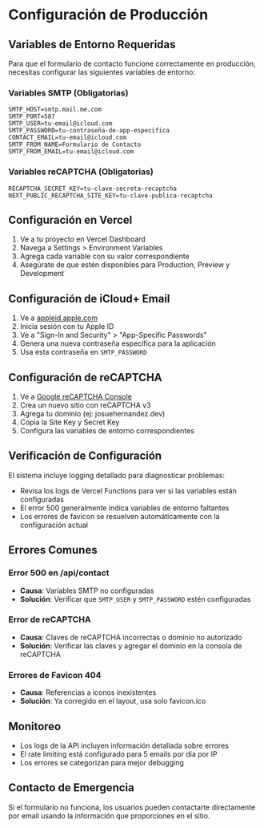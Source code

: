 # Configuración de Producción

## Variables de Entorno Requeridas

Para que el formulario de contacto funcione correctamente en producción, necesitas configurar las siguientes variables de entorno:

### Variables SMTP (Obligatorias)
```env
SMTP_HOST=smtp.mail.me.com
SMTP_PORT=587
SMTP_USER=tu-email@icloud.com
SMTP_PASSWORD=tu-contraseña-de-app-especifica
CONTACT_EMAIL=tu-email@icloud.com
SMTP_FROM_NAME=Formulario de Contacto
SMTP_FROM_EMAIL=tu-email@icloud.com
```

### Variables reCAPTCHA (Obligatorias)
```env
RECAPTCHA_SECRET_KEY=tu-clave-secreta-recaptcha
NEXT_PUBLIC_RECAPTCHA_SITE_KEY=tu-clave-publica-recaptcha
```

## Configuración en Vercel

1. Ve a tu proyecto en Vercel Dashboard
2. Navega a Settings > Environment Variables
3. Agrega cada variable con su valor correspondiente
4. Asegúrate de que estén disponibles para Production, Preview y Development

## Configuración de iCloud+ Email

1. Ve a [appleid.apple.com](https://appleid.apple.com)
2. Inicia sesión con tu Apple ID
3. Ve a "Sign-In and Security" > "App-Specific Passwords"
4. Genera una nueva contraseña específica para la aplicación
5. Usa esta contraseña en `SMTP_PASSWORD`

## Configuración de reCAPTCHA

1. Ve a [Google reCAPTCHA Console](https://www.google.com/recaptcha/admin)
2. Crea un nuevo sitio con reCAPTCHA v3
3. Agrega tu dominio (ej: josuehernandez.dev)
4. Copia la Site Key y Secret Key
5. Configura las variables de entorno correspondientes

## Verificación de Configuración

El sistema incluye logging detallado para diagnosticar problemas:

- Revisa los logs de Vercel Functions para ver si las variables están configuradas
- El error 500 generalmente indica variables de entorno faltantes
- Los errores de favicon se resuelven automáticamente con la configuración actual

## Errores Comunes

### Error 500 en /api/contact
- **Causa**: Variables SMTP no configuradas
- **Solución**: Verificar que `SMTP_USER` y `SMTP_PASSWORD` estén configuradas

### Error de reCAPTCHA
- **Causa**: Claves de reCAPTCHA incorrectas o dominio no autorizado
- **Solución**: Verificar las claves y agregar el dominio en la consola de reCAPTCHA

### Errores de Favicon 404
- **Causa**: Referencias a iconos inexistentes
- **Solución**: Ya corregido en el layout, usa solo favicon.ico

## Monitoreo

- Los logs de la API incluyen información detallada sobre errores
- El rate limiting está configurado para 5 emails por día por IP
- Los errores se categorizan para mejor debugging

## Contacto de Emergencia

Si el formulario no funciona, los usuarios pueden contactarte directamente por email usando la información que proporciones en el sitio. 